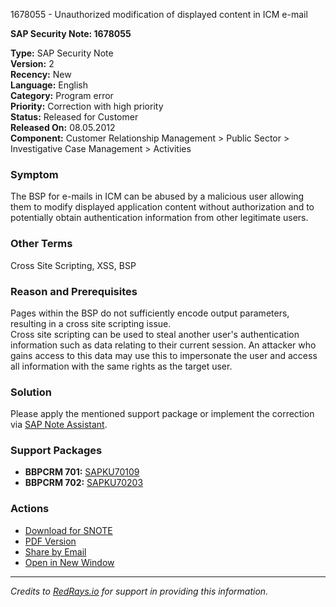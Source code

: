 1678055 - Unauthorized modification of displayed content in ICM e-mail

**SAP Security Note: 1678055**

**Type:** SAP Security Note  
**Version:** 2  
**Recency:** New  
**Language:** English  
**Category:** Program error  
**Priority:** Correction with high priority  
**Status:** Released for Customer  
**Released On:** 08.05.2012  
**Component:** Customer Relationship Management > Public Sector > Investigative Case Management > Activities

### Symptom
The BSP for e-mails in ICM can be abused by a malicious user allowing them to modify displayed application content without authorization and to potentially obtain authentication information from other legitimate users.

### Other Terms
Cross Site Scripting, XSS, BSP

### Reason and Prerequisites
Pages within the BSP do not sufficiently encode output parameters, resulting in a cross site scripting issue.  
Cross site scripting can be used to steal another user's authentication information such as data relating to their current session. An attacker who gains access to this data may use this to impersonate the user and access all information with the same rights as the target user.

### Solution
Please apply the mentioned support package or implement the correction via [SAP Note Assistant](https://me.sap.com/sap/support/notes).

### Support Packages
- **BBPCRM 701:** [SAPKU70109](https://me.sap.com/supportpackage/SAPKU70109)
- **BBPCRM 702:** [SAPKU70203](https://me.sap.com/supportpackage/SAPKU70203)

### Actions
- [Download for SNOTE](https://notesdownloads.sap.com/note/0040000009966712017)
- [PDF Version](https://userapps.support.sap.com/sap/support/sfm/notes/print/0001678055?language=en-US&token=2CB081D20E42C49598F418BF4A6FFD30)
- [Share by Email](https://me.sap.com/sharebyemail)
- [Open in New Window](https://me.sap.com/opennewwindow)

---

*Credits to [RedRays.io](https://redrays.io) for support in providing this information.*